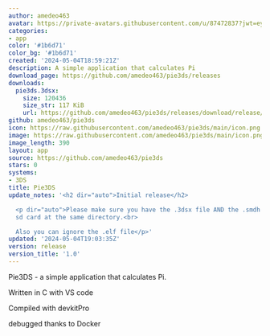 ```yaml
---
author: amedeo463
avatar: https://private-avatars.githubusercontent.com/u/87472837?jwt=eyJhbGciOiJIUzI1NiIsInR5cCI6IkpXVCJ9.eyJpc3MiOiJnaXRodWIuY29tIiwiYXVkIjoicmF3LmdpdGh1YnVzZXJjb250ZW50LmNvbSIsImtleSI6ImtleTEiLCJleHAiOjE3MzQ2MzMxODAsIm5iZiI6MTczNDYzMTk4MCwicGF0aCI6Ii91Lzg3NDcyODM3In0.3d2LpIiQoGjhdBanEHcc6lBXErgMPEeW4zLLUxeHFGI&v=4
categories:
- app
color: '#1b6d71'
color_bg: '#1b6d71'
created: '2024-05-04T18:59:21Z'
description: A simple application that calculates Pi
download_page: https://github.com/amedeo463/pie3ds/releases
downloads:
  pie3ds.3dsx:
    size: 120436
    size_str: 117 KiB
    url: https://github.com/amedeo463/pie3ds/releases/download/release/pie3ds.3dsx
github: amedeo463/pie3ds
icon: https://raw.githubusercontent.com/amedeo463/pie3ds/main/icon.png
image: https://raw.githubusercontent.com/amedeo463/pie3ds/main/icon.png
image_length: 390
layout: app
source: https://github.com/amedeo463/pie3ds
stars: 0
systems:
- 3DS
title: Pie3DS
update_notes: '<h2 dir="auto">Initial release</h2>

  <p dir="auto">Please make sure you have the .3dsx file AND the .smdh file on your
  sd card at the same directory.<br>

  Also you can ignore the .elf file</p>'
updated: '2024-05-04T19:03:35Z'
version: release
version_title: '1.0'
---
```

Pie3DS - a simple application that calculates Pi.

Written in C with VS code

Compiled with devkitPro

debugged thanks to Docker